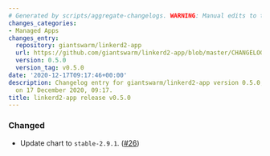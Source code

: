 ```yaml
---
# Generated by scripts/aggregate-changelogs. WARNING: Manual edits to this files will be overwritten.
changes_categories:
- Managed Apps
changes_entry:
  repository: giantswarm/linkerd2-app
  url: https://github.com/giantswarm/linkerd2-app/blob/master/CHANGELOG.md#050---2020-12-17
  version: 0.5.0
  version_tag: v0.5.0
date: '2020-12-17T09:17:46+00:00'
description: Changelog entry for giantswarm/linkerd2-app version 0.5.0, published
  on 17 December 2020, 09:17.
title: linkerd2-app release v0.5.0
---
```


### Changed
- Update chart to `stable-2.9.1`. ([#26](https://github.com/giantswarm/linkerd-control-plane-app/pull/26))
